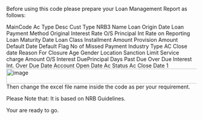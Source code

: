 Before using this code please prepare your Loan Management Report as follows:

MainCode	Ac Type Desc	Cust Type	NRB3	Name	Loan Origin Date	Loan Payment Method	Original Interest Rate	O/S Principal	Int Rate on Reporting	Loan Maturity Date	Loan Class	Installment Amount	Provision Amount	Default Date	Default Flag	No of Missed Payment	Industry Type	AC Close date	Reason For Closure	Age	Gender	Location	Sanction Limit	Service charge Amount	O/S Interest	DuePrincipal	Days Past Due	Over Due Interest	Int. Over Due Date	Account Open Date	Ac Status	Ac Close Date 1
<img width="6002" height="39" alt="image" src="https://github.com/user-attachments/assets/3cb64db6-374f-4597-8f8b-61f693249214" />
Then change the excel file name inside the code as per your requirement.

Please Note that: It is based on NRB Guidelines.

Your are ready to go.
